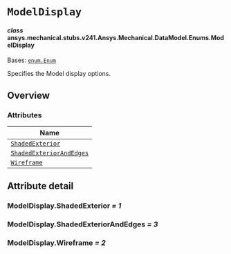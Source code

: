 # `ModelDisplay`

<a id="ansys.mechanical.stubs.v241.Ansys.Mechanical.DataModel.Enums.ModelDisplay"></a>

#### *class* ansys.mechanical.stubs.v241.Ansys.Mechanical.DataModel.Enums.ModelDisplay

Bases: [`enum.Enum`](https://docs.python.org/3/library/enum.html#enum.Enum)

Specifies the Model display options.

<!-- !! processed by numpydoc !! -->

<a id="overview"></a>

## Overview

### Attributes

| Name |
| ------------------------------------------------------------------ |
| [`ShadedExterior`](#ModelDisplay.ShadedExterior) |
| [`ShadedExteriorAndEdges`](#ModelDisplay.ShadedExteriorAndEdges) |
| [`Wireframe`](#ModelDisplay.Wireframe) |

<a id="attribute-detail"></a>

## Attribute detail

<a id="ModelDisplay.ShadedExterior"></a>

### ModelDisplay.ShadedExterior *= 1*

<a id="ModelDisplay.ShadedExteriorAndEdges"></a>

### ModelDisplay.ShadedExteriorAndEdges *= 3*

<a id="ModelDisplay.Wireframe"></a>

### ModelDisplay.Wireframe *= 2*


